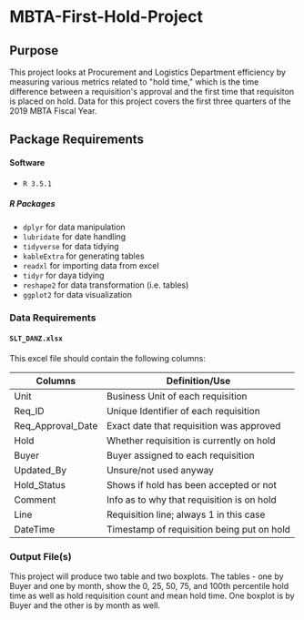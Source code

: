 # MBTA-First-Hold-Project

## Purpose

This project looks at Procurement and Logistics Department efficiency by measuring various metrics related to "hold time," which is the time difference between a requisition's approval and the first time that requisiton is placed on hold. Data for this project covers the first three quarters of the 2019 MBTA Fiscal Year.

## Package Requirements

#### Software

* `R 3.5.1`

##### R Packages

* `dplyr` for data manipulation 
* `lubridate` for date handling
* `tidyverse` for data tidying
* `kableExtra` for generating tables
* `readxl` for importing data from excel
* `tidyr` for daya tidying
* `reshape2` for data transformation (i.e. tables)
* `ggplot2` for data visualization

### Data Requirements

#### `SLT_DANZ.xlsx`

This excel file should contain the following columns:

| Columns                      | Definition/Use                            |
| ---------------------------- | ----------------------------------------- |
| Unit                         | Business Unit of each requisition         |
| Req_ID                       | Unique Identifier of each requisition     |
| Req_Approval_Date            | Exact date that requisition was approved  |
| Hold                         | Whether requisition is currently on hold  |
| Buyer                        | Buyer assigned to each requisition        |
| Updated_By                   | Unsure/not used anyway                    |
| Hold_Status                  | Shows if hold has been accepted or not    |
| Comment                      | Info as to why that requisition is on hold|
| Line                         | Requisition line; always 1 in this case   |
| DateTime                     | Timestamp of requisition being put on hold|

### Output File(s)

This project will produce two table and two boxplots. The tables - one by Buyer and one by month, show the 0, 25, 50, 75, and 100th percentile hold time as well as hold requisition count and mean hold time. One boxplot is by Buyer and the other is by month as well.






